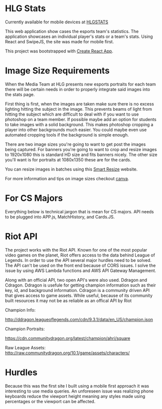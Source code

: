 # HLG Stats

Currently available for mobile devices at [HLGSTATS](https://stats.highlandergaming.org)

This web application show cases the esports team's statistics. The application showcases an individual player's stats or a team's stats. Using React and SwipeJS, the site was made for mobile first.  

This project was bootstrapped with [Create React App](https://github.com/facebook/create-react-app).

# Image Size Requirements

When the Media Team at HLG presents new esports portraits for each team there will be certain needs in order to properly integrate said
images into the stats page. 

First thing is first, when the images are taken make sure there is no excess lighting hitting the subject in the image. This prevents
beams of light from hitting the subject which are difficult to deal with if you want to use photoshop on a team member. If possible maybe
add an option for students to take images with a solid background. This makes photoshop cropping a player into other backgrounds much easier. You could maybe even use automated cropping tools if the background is simple enough. 

There are two image sizes you're going to want to get post the images being captured. For banners you're going to want to crop and resize images to 1920x1080 this is standard HD size and fits banners nicely. The other size you'll want is for portraits at 1080x1350 these are for the cards.

You can resize images in batches using this [Smart Resize](https://www.smartresize.com/) website.

For more information and tips on image sizes checkout [canva](https://www.canva.com/sizes/instagram/).


# For CS Majors

Everything below is technical jargon that is mean for CS majors. API needs to be plugged into APP.js, MatchHistory, and Cards.JS.

# Riot API

The project works with the Riot API. Known for one of the most popular video games on the planet, Riot offers access to the data behind League of Legends. In order to use the API several major hurdles need to be solved. The API can't be used on the front end because of CORS issues. I solve the issue by using AWS Lambda functions and AWS API Gateway Management.

Along with an official API, two open API's were also used. Ddragon and Cdragon. Ddragon is usefule for getting champion information such as their key, id, and background information. Cdragon is a community driven API that gives access to game assets. While useful, because of its community built resources it may not be as reliable as an offical API by Riot

Champion Info:

http://ddragon.leagueoflegends.com/cdn/9.3.1/data/en_US/champion.json

Champion Portraits:

https://cdn.communitydragon.org/latest/champion/ahri/square

Raw League Assets:
http://raw.communitydragon.org/10.1/game/assets/characters/

# Hurdles

Because this was the first site I built using a mobile first approach it was interesting to use media queries. An unforeseen issue was realizing phone keyboards reduce the viewport height meaning any styles made using percentages or the viewport can be affected. 





